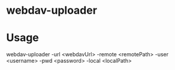 # webdav-uploader

# Usage
webdav-uploader -url \<webdavUrl> -remote \<remotePath> -user \<username> -pwd \<password> -local \<localPath>
